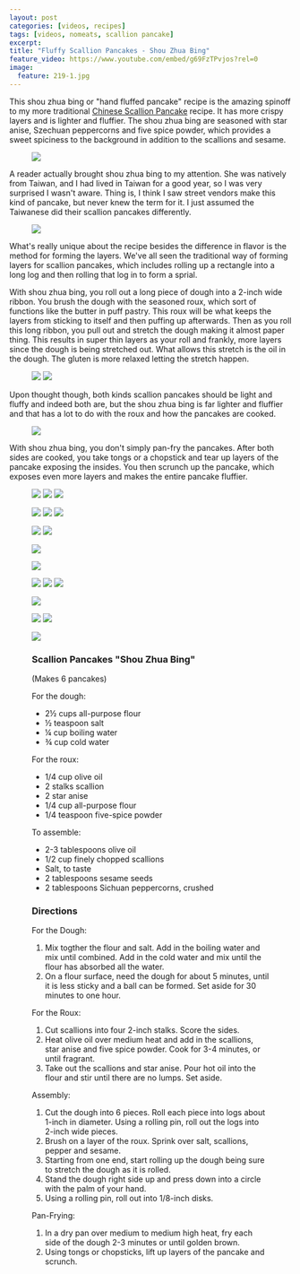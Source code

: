 ```yaml
---
layout: post
categories: [videos, recipes]
tags: [videos, nomeats, scallion pancake]
excerpt: 
title: "Fluffy Scallion Pancakes - Shou Zhua Bing"
feature_video: https://www.youtube.com/embed/g69FzTPvjos?rel=0
image:
  feature: 219-1.jpg
---
```


This shou zhua bing or "hand fluffed pancake" recipe is the amazing spinoff to my more traditional [Chinese Scallion Pancake](http://eastmeetskitchen.com/recipes/flakey-taiwanese-scallion-pancakes/) recipe.  It has more crispy layers and is lighter and fluffier.  The shou zhua bing are seasoned with star anise, Szechuan peppercorns and five spice powder, which provides a sweet spiciness to the background in addition to the scallions and sesame.

<figure>
    <img src="/images/219-10.jpg">
</figure>

A reader actually brought shou zhua bing to my attention.  She was natively from Taiwan, and I had lived in Taiwan for a good year, so I was very surprised I wasn't aware.  Thing is, I think I saw street vendors make this kind of pancake, but never knew the term for it.  I just assumed the Taiwanese did their scallion pancakes differently.

<figure>
    <img src="/images/219-26.jpg">
</figure>

What's really unique about the recipe besides the difference in flavor is the method for forming the layers.  We've all seen the traditional way of forming layers for scallion pancakes, which includes rolling up a rectangle into a long log and then rolling that log in to form a sprial.  

With shou zhua bing, you roll out a long piece of dough into a 2-inch wide ribbon.  You brush the dough with the seasoned roux, which sort of functions like the butter in puff pastry.  This roux will be what keeps the layers from sticking to itself and then puffing up afterwards.  Then as you roll this long ribbon, you pull out and stretch the dough making it almost paper thing. This results in super thin layers as your roll and frankly, more layers since the dough is being stretched out.  What allows this stretch is the oil in the dough.  The gluten is more relaxed letting the stretch happen.

<figure class="half">
    <img src="/images/219-19.jpg">
     <img src="/images/219-20.jpg">
</figure>

Upon thought though, both kinds scallion pancakes should be light and fluffy and indeed both are, but the shou zhua bing is far lighter and fluffier and that has a lot to do with the roux and how the pancakes are cooked.

<figure>
    <img src="/images/219-23.jpg">
</figure>

With shou zhua bing, you don't simply pan-fry the pancakes.  After both sides are cooked, you take tongs or a chopstick and tear up layers of the pancake exposing the insides.  You then scrunch up the pancake, which exposes even more layers and makes the entire pancake fluffier.



<figure class="third">
    <img src="/images/219-4.jpg">
     <img src="/images/219-5.jpg">
     <img src="/images/219-6.jpg">
</figure>

<figure class="third">
    <img src="/images/219-9.jpg">
     <img src="/images/219-11.jpg">
     <img src="/images/219-12.jpg">
</figure>

<figure class="half">
<img src="/images/219-13.jpg">
<img src="/images/219-15.jpg">
</figure>

<figure>
    <img src="/images/219-16.jpg">
</figure>
<figure>
    <img src="/images/219-18.jpg">
</figure>

<figure class="third">
    <img src="/images/219-19.jpg">
     <img src="/images/219-20.jpg">
     <img src="/images/219-21.jpg">
</figure>

<figure>
    <img src="/images/219-22.jpg">
</figure>

<figure class="half">
<img src="/images/219-23.jpg">
<img src="/images/219-24.jpg">
</figure>

<figure>
    <img src="/images/219-25.jpg">
</figure>


<figure class="ingredients" markdown="1">

### Scallion Pancakes "Shou Zhua Bing"

(Makes 6 pancakes)

For the dough:

- 2½ cups all-purpose flour
- ½ teaspoon salt
- ¼ cup boiling water
- ¾ cup cold water

For the roux:

- 1/4 cup olive oil
- 2 stalks scallion
- 2 star anise
- 1/4 cup all-purpose flour
- 1/4 teaspoon five-spice powder

To assemble:

- 2-3 tablespoons olive oil
- 1/2 cup finely chopped scallions 
- Salt, to taste
- 2 tablespoons sesame seeds
- 2 tablespoons Sichuan peppercorns, crushed
</figure>

<figure class="directions" markdown="1">

### Directions

For the Dough:

1. Mix togther the flour and salt.  Add in the boiling water and mix until combined.  Add in the cold water and mix until the flour has absorbed all the water.
2. On a flour surface, need the dough for about 5 minutes, until it is less sticky and a ball can be formed.  Set aside for 30 minutes to one hour.

For the Roux:
1. Cut scallions into four 2-inch stalks.  Score the sides.  
2. Heat olive oil over medium heat and add in the scallions, star anise and five spice powder.  Cook for 3-4 minutes, or until fragrant.
3. Take out the scallions and star anise.  Pour hot oil into the flour and stir until there are no lumps.  Set aside.

Assembly:

1. Cut the dough into 6 pieces.  Roll each piece into logs about 1-inch in diameter. Using a rolling pin, roll out the logs into 2-inch wide pieces.
2. Brush on a layer of the roux.  Sprink over salt, scallions, pepper and sesame.
3. Starting from one end, start rolling up the dough being sure to stretch the dough as it is rolled.
4. Stand the dough right side up and press down into a circle with the palm of your hand.
5. Using a rolling pin, roll out into 1/8-inch disks.

Pan-Frying:

1. In a dry pan over medium to medium high heat, fry each side of the dough 2-3 minutes or until golden brown.
2. Using tongs or chopsticks, lift up layers of the pancake and scrunch.

</figure>